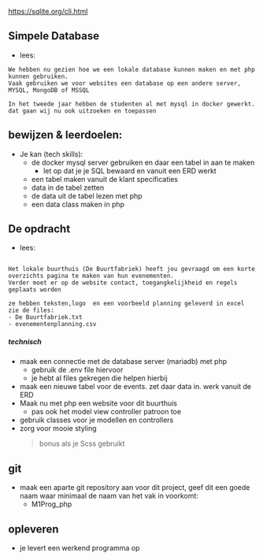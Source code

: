 https://sqlite.org/cli.html

## Simpele Database

- lees:
``` 
We hebben nu gezien hoe we een lokale database kunnen maken en met php kunnen gebruiken.
Vaak gebruiken we voor websites een database op een andere server, MYSQL, MongoDB of MSSQL

In het tweede jaar hebben de studenten al met mysql in docker gewerkt. dat gaan wij nu ook uitzoeken en toepassen

```

## bewijzen & leerdoelen:


- Je kan (tech skills):
    - de docker mysql server gebruiken en daar een tabel in aan te maken
        - let op dat je je SQL bewaard en vanuit een ERD werkt
    - een tabel maken vanuit de klant specificaties
    - data in de tabel zetten
    - de data uit de tabel lezen met php
    - een data class maken in php
## De opdracht

- lees:
```

Het lokale buurthuis (De Buurtfabriek) heeft jou gevraagd om een korte overzichts pagina te maken van hun evenementen.
Verder moet er op de website contact, toegangkelijkheid en regels geplaats worden 

ze hebben teksten,logo  en een voorbeeld planning geleverd in excel 
zie de files:
- De Buurtfabriek.txt
- evenementenplanning.csv

```

##### technisch
- maak een connectie met de database server (mariadb) met php
    - gebruik de .env file hiervoor
    - je hebt al files gekregen die helpen hierbij
- maak een nieuwe tabel voor de events. zet daar data in. werk vanuit de ERD
- Maak nu met php een website voor dit buurthuis
    - pas ook het model view controller patroon toe
- gebruik classes voor je modellen en controllers
- zorg voor mooie styling
    > bonus als je Scss gebruikt

## git
- maak een aparte git repository aan voor dit project, geef dit een goede naam waar minimaal de naam van het vak in voorkomt:
    - M1Prog_php
    
## opleveren

- je levert een werkend programma op